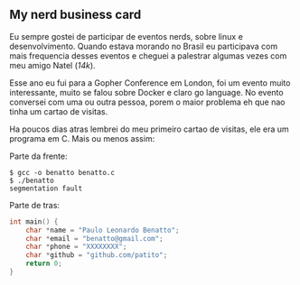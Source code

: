 ## My nerd business card

Eu sempre gostei de participar de eventos nerds, sobre linux e desenvolvimento.
Quando estava morando no Brasil eu participava com mais frequencia desses eventos e 
cheguei a palestrar algumas vezes com meu amigo Natel (_14k_).

Esse ano eu fui para a Gopher Conference em London, foi um evento muito interessante,
muito se falou sobre Docker e claro go language. No evento conversei com uma ou outra
pessoa, porem o maior problema eh que nao tinha um cartao de visitas.

Ha poucos dias atras lembrei do meu primeiro cartao de visitas, ele era um
programa em C. Mais ou menos assim:

Parte da frente:

```
$ gcc -o benatto benatto.c 
$ ./benatto
segmentation fault
```

Parte de tras:

```c
int main() {
    char *name = "Paulo Leonardo Benatto";
    char *email = "benatto@gmail.com";
    char *phone = "XXXXXXXX";
    char *github = "github.com/patito";
    return 0;
}
```
